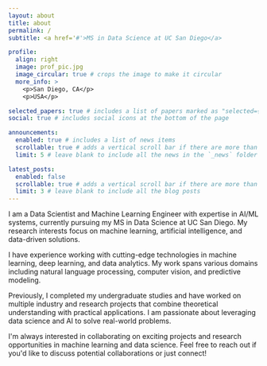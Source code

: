 ```yaml
---
layout: about
title: about
permalink: /
subtitle: <a href='#'>MS in Data Science at UC San Diego</a>

profile:
  align: right
  image: prof_pic.jpg
  image_circular: true # crops the image to make it circular
  more_info: >
    <p>San Diego, CA</p>
    <p>USA</p>

selected_papers: true # includes a list of papers marked as "selected={true}"
social: true # includes social icons at the bottom of the page

announcements:
  enabled: true # includes a list of news items
  scrollable: true # adds a vertical scroll bar if there are more than 3 news items
  limit: 5 # leave blank to include all the news in the `_news` folder

latest_posts:
  enabled: false
  scrollable: true # adds a vertical scroll bar if there are more than 3 new posts items
  limit: 3 # leave blank to include all the blog posts
---
```


I am a Data Scientist and Machine Learning Engineer with expertise in AI/ML systems, currently pursuing my MS in Data Science at UC San Diego. My research interests focus on machine learning, artificial intelligence, and data-driven solutions.

I have experience working with cutting-edge technologies in machine learning, deep learning, and data analytics. My work spans various domains including natural language processing, computer vision, and predictive modeling.

Previously, I completed my undergraduate studies and have worked on multiple industry and research projects that combine theoretical understanding with practical applications. I am passionate about leveraging data science and AI to solve real-world problems.

I'm always interested in collaborating on exciting projects and research opportunities in machine learning and data science. Feel free to reach out if you'd like to discuss potential collaborations or just connect!
